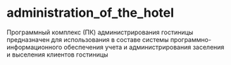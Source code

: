 # administration_of_the_hotel
Программный комплекс (ПК) администрирования гостиницы предназначен для использования в составе системы программно-информационного обеспечения учета и администрирования  заселения и выселения клиентов гостиницы
